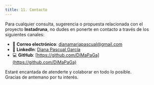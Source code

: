 ```yaml
---
title: 11. Contacto
---
```


<div class="justify-text">

Para cualquier consulta, sugerencia o propuesta relacionada con el proyecto **Instadruna**, no dudes en ponerte en contacto a través de los siguientes canales:

- 📧 **Correo electrónico**: dianamariapascual@gmail.com  
- 💼 **LinkedIn**: [Diana Pascual García](https://www.linkedin.com/in/diana-pascual-garc%C3%ADa-47209431) 
- 💻 **GitHub**: [https://github.com/DiMaPaGa](https://github.com/DiMaPaGa)

Estaré encantada de atenderte y colaborar en todo lo posible.  
Gracias de antemano por tu interés.

</div>